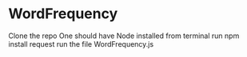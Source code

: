 # WordFrequency

Clone the repo
One should have Node installed
from terminal run npm install request 
run the file WordFrequency.js
